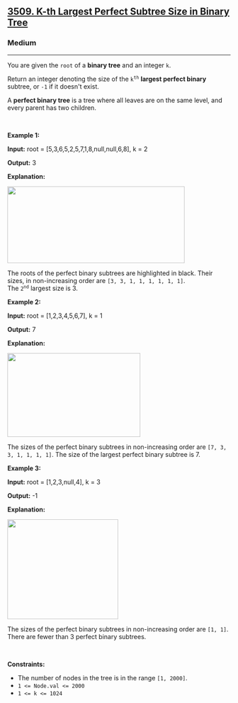 <h2><a href="https://leetcode.com/problems/k-th-largest-perfect-subtree-size-in-binary-tree/description/">3509. K-th Largest Perfect Subtree Size in Binary Tree</a></h2><h3>Medium</h3><hr><p>You are given the <code>root</code> of a <strong>binary tree</strong> and an integer <code>k</code>.</p>

<p>Return an integer denoting the size of the <code>k<sup>th</sup></code> <strong>largest<em> </em>perfect binary</strong><em> </em><span data-keyword="subtree">subtree</span>, or <code>-1</code> if it doesn&#39;t exist.</p>

<p>A <strong>perfect binary tree</strong> is a tree where all leaves are on the same level, and every parent has two children.</p>

<p>&nbsp;</p>
<p><strong class="example">Example 1:</strong></p>

<div class="example-block">
<p><strong>Input:</strong> <span class="example-io">root = [5,3,6,5,2,5,7,1,8,null,null,6,8], k = 2</span></p>

<p><strong>Output:</strong> <span class="example-io">3</span></p>

<p><strong>Explanation:</strong></p>

<p><img alt="" src="https://assets.leetcode.com/uploads/2024/10/14/tmpresl95rp-1.png" style="width: 400px; height: 173px;" /></p>

<p>The roots of the perfect binary subtrees are highlighted in black. Their sizes, in non-increasing order are <code>[3, 3, 1, 1, 1, 1, 1, 1]</code>.<br />
The <code>2<sup>nd</sup></code> largest size is 3.</p>
</div>

<p><strong class="example">Example 2:</strong></p>

<div class="example-block">
<p><strong>Input:</strong> <span class="example-io">root = [1,2,3,4,5,6,7], k = 1</span></p>

<p><strong>Output:</strong> <span class="example-io">7</span></p>

<p><strong>Explanation:</strong></p>

<p><img alt="" src="https://assets.leetcode.com/uploads/2024/10/14/tmp_s508x9e-1.png" style="width: 300px; height: 189px;" /></p>

<p>The sizes of the perfect binary subtrees in non-increasing order are <code>[7, 3, 3, 1, 1, 1, 1]</code>. The size of the largest perfect binary subtree is 7.</p>
</div>

<p><strong class="example">Example 3:</strong></p>

<div class="example-block">
<p><strong>Input:</strong> <span class="example-io">root = [1,2,3,null,4], k = 3</span></p>

<p><strong>Output:</strong> <span class="example-io">-1</span></p>

<p><strong>Explanation:</strong></p>

<p><img alt="" src="https://assets.leetcode.com/uploads/2024/10/14/tmp74xnmpj4-1.png" style="width: 250px; height: 225px;" /></p>

<p>The sizes of the perfect binary subtrees in non-increasing order are <code>[1, 1]</code>. There are fewer than 3 perfect binary subtrees.</p>
</div>

<p>&nbsp;</p>
<p><strong>Constraints:</strong></p>

<ul>
	<li>The number of nodes in the tree is in the range <code>[1, 2000]</code>.</li>
	<li><code>1 &lt;= Node.val &lt;= 2000</code></li>
	<li><code>1 &lt;= k &lt;= 1024</code></li>
</ul>
